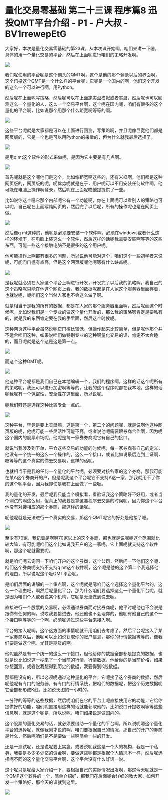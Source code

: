 # 量化交易零基础 第二十三课 程序篇8 迅投QMT平台介绍 - P1 - 户大叔 - BV1rrewepEtG

大家好，本次是量化交易零基础的第23课，从本次课开始啊，咱们来讲一下嗯，具体的用一个量化交易的平台，然后在上面呢进行咱们的策略开发啊。



![](img/050389a4c0835c98a17d2c7582b54dfe_1.png)

我们呢使用的平台呢是这个训头的QMT啊，这个是他的那个登录以后的界面啊，这个讯投这个QMT是一个什么样的平台呢，它呢是一个国内的啊，他们这个开发的这么一个可以进行啊，用Python。

然后呢在上面呢写策略，然后呢可以在上面跑实盘模拟或者实盘，然后呢也可以回测这么一个量化的人，这么一个交易平台啊，这个呢在国内呢，咱们有很多的这个量化的平台啊，比如说那个用那个什么距宽啊等等的啊。



![](img/050389a4c0835c98a17d2c7582b54dfe_3.png)

这些平台呢就是大家都是可以在上面进行回测，写策略啊，并且呢像巨宽他们都是网页版的，它是一个也是可以用Python的来做的，但为什么就我最后选择了。



![](img/050389a4c0835c98a17d2c7582b54dfe_5.png)

是用q mt这个软件的形式来做呢，是因为它主要是有几点啊。

![](img/050389a4c0835c98a17d2c7582b54dfe_7.png)

首先呢就是这个呢他们是这个，比如像距宽啊这些的，还有米框啊，他们都是这种网页版的，网页版的呢，呃优势呢就是在于，用户呢可以不用安装任何软件啊，他可能在电脑上操作啊登录，然后呢在上面呢哎他提提供了一些。

比如说你这个嗯它那个内部呢它有一个功能啊，你在上面呢可以看别人的策略也可以呢，自己呢在上面写纯网页的，然后完了以后呢，所有的操作呢也是在网页上做。



![](img/050389a4c0835c98a17d2c7582b54dfe_9.png)

然后像q mt这种的，他呢是必须要安装一个软件啊，必须在windows或者什么这样的环境下，在电脑上装这么一个软件，然后这样的话呢我需要安装啊等等的这些东西，可能一些这个接触电脑不是很多的这个用户呢。

他可能操作上啊都有很多的问题，所以说他可能对这个，咱们这个一些初学者来说呢，可能门门槛有点高，但是这个网页版呢他呢嗯有什么缺点呢。



![](img/050389a4c0835c98a17d2c7582b54dfe_11.png)

是我呢就必须在人家这个平台上啊进行开发，开发完了以后我的策略啊，我自己的这个策略呢只能在他这个网页上看，我的数据呢都是在人家这个服务器里面存着，也就说呢，呃咱们这个当然人家也不会这么做了啊。

就是相当于是我的所有的数据，都是在人家的那个服务器里面啊，然后呢而这个时候呢，比如说我们是一个专业的做这个量化开发的，那么我的策略嗯肯定是要私有的，就是我的东西肯定要在我的手里面，然后这个时候呢。

这种网页这种平台虽然说呢它门槛比较低，但操作起来比较简单，但是呢他那个并不适合咱们这种，如果说咱们做特别专业的这种啊量化交易的话，肯定不太合适的，而且呢就是这个这是这是第一点。



![](img/050389a4c0835c98a17d2c7582b54dfe_13.png)

而这个这种QMT呢。

![](img/050389a4c0835c98a17d2c7582b54dfe_15.png)

他这种平台呢都是我们自己在本地编辑一个，我们的程序啊，这样的话这个呢所有的策略呢，我还可以进行加密啊等等的，让我的这个程序呢都在我本地，这样的话呢我呢有一个保密性，安全性在这里面，所以说呢。

呃我们呀还是选择这种比较专业一点的。

![](img/050389a4c0835c98a17d2c7582b54dfe_17.png)

这种平台，毕竟是要上实盘嘛，这是第一个，第二个的问题呢，就是说啊他这种网页版的呢，他呢可能一些灵活性可能不高，或者说他呢需要跟券商合作啊，因为呢这个国内的股票市场呢，他呢是每一家券券商呢它有自己的接口。

就说当我涉及到下单，平仓这些交易的功能的时候呢，每一家券商有自己的定义，他没有一个统一的这么一个操作的，这么一个接口，或者比如说最后连到上证啊，嗯等等的这个真实的你去交易啊，这样的话呢。

也就相当于是我的任何一个量化的平台呢，必须要对接各家的这个券商，那我可能在某A这个券商开的户，但是呢我这个平台呢它不支持A这一家，那我就用不了你的这个呃平台，因为我即使是我在上面做了一些呃。

我的量化的开发，最后呢我只能当个模拟看，看验证我这个策略好不好用，或者当个测试的啊这么用，但真正的我要是拿这套程序去交易的时候呢，因为你这个平台他没有对接相应的那个券商，那这样的话呢。

呃他呢就是无法进行一个真实的交易，那这个QMT呢它的好处是他接了嗯。

![](img/050389a4c0835c98a17d2c7582b54dfe_19.png)

至少有70家，我记着是啊啊70家以上的这个券商，那也就是说呢呃这个范围就比较大嘛，有可能呢咱们这个比如说我开户的这一家呢，它上面呢就支持这个软件啊，那这个呢就需要呢。

就是咱们呢去询问一下咱们开户的这个券商，这个公司，然后问一下他们这个呃，咱们这个券商呢支持不支持q mt这个软件啊，这个呢是他的这个第二个我选择他的理由，所以说呢这个呃QMT平台呢。

是咱们后面的讲解的一个重点啊，这个呢就是嗯咱们这个选择这个量化平台的，这么一个理由吧，啊然后呢量化平台，那为什么咱们要选择这么一个量化平台呢，就是因为咱们个人或者说某个机构，它呢是无法做到说去呃。

直接进行一个股票的交易啊，必须通过券商而对接券商呢，他平时呢他也不会说是跟你有任何的啊，说哎我要接进去，他还他也不会理你的，他呢有他自己的这个一个接口啊等等的一个啊，必须呢通过这些平台来接入啊。

平台的接入呢啊，这个这方面的事情呢就不用咱们去考虑了，然后平台呢接入了某一家券商以后，他呢可以比如说获取你的账户信息，那你的行情数据等等的，像我们要是做这个呃，尤其是期货的啊。

他呢虽然是有一个统一的这么一个接口，但他给你的数据全部都是提克的数据，也就是说比如说这一秒来了一个当前的行情，行情数据，他给你的是当前价格，如果你想回测，或者说我想得到历史的数据，我要得到K线数据。

那都是没有的，所以必须呢通过这种量化的平台，它呢接了这个券商的数据，然后呢他呢有专门的服务器，有专门的行情系统，把咱们的数据呢，把这个历史数据呢它全部都形成K线，比如说天图的一小时的。

一分钟的等等的这些数据，然后呢咱们在它的平台上呢直接使用它的功能，它给你提供好的功能，咱们呢直接用这样的话就能获取他的，比如说口开提收啊等等这些信息啊，就是这个呢是，所以说呢，咱们如果说是做国内的。

这个股票的量化交易的话，就必须要借助一个量化的平台啊，所以说呢嗯这个量化平台的选择呢，就像我刚才说的啊，咱们要根据自己的情况，那自己的开户的券商是什么，然后呢咱们是不是要做一些啊简单一些的开发。

还是一测试呢，还是说呢要上实盘，或者说呢我这是一个大的机构，我是一个私募，我要是多少多少亿的资金啊，要做这些呢都是根据个人情况不一样，然后呢选择呢不同的这个量化交易平台啊，这个平台没有什么好话一说。

这个呢只是呢给大家介绍一下，要根据自己的实际情况出发啊，那这今天呢就是一个QMP这个软件的一个，简单介绍好，那我们在后面呢会详细的教大家，如何开发一个策略好，那今天的课就到这里。



![](img/050389a4c0835c98a17d2c7582b54dfe_21.png)
